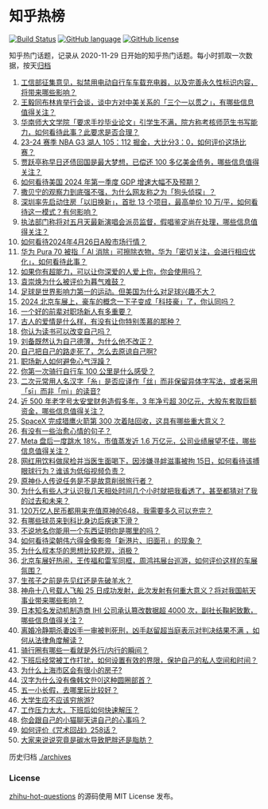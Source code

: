 # 知乎热榜
[![Build Status](https://github.com/ToWeLong/zhihu-hot-questions/workflows/CI/badge.svg)](https://github.com/ToWeLong/zhihu-hot-questions/actions)
[![GitHub language](https://img.shields.io/badge/language-golang-orange.svg)](https://golang.org/)
[![GitHub license](https://img.shields.io/github/license/ToWeLong/zhihu-hot-questions)](https://github.com/ToWeLong/zhihu-hot-questions/blob/main/LICENSE)

知乎热门话题，记录从 2020-11-29 日开始的知乎热门话题。每小时抓取一次数据，按天[归档](./archives)

<!-- BEGIN -->

1. [工信部征集意见，拟禁用电动自行车车载充电器，以及完善永久性标识内容，将带来哪些影响？](https://www.zhihu.com/question/654060457)
1. [王毅同布林肯举行会谈，谈中方对中美关系的「三个一以贯之」，有哪些信息值得关注？](https://www.zhihu.com/question/654152125)
1. [华南师大文学院「要求手抄毕业论文」引学生不满，院方称考核师范生书写能力，如何看待此事？此要求是否合理？](https://www.zhihu.com/question/654076058)
1. [23-24 赛季 NBA G3 湖人 105：112 掘金，大比分3：0，如何评价这场比赛？](https://www.zhihu.com/question/654158477)
1. [贾跃亭称早日还债回国是最大梦想，已偿还 100 多亿美金债务，哪些信息值得关注？](https://www.zhihu.com/question/654079716)
1. [如何看待美国 2024 年第一季度 GDP 增速大幅不及预期？](https://www.zhihu.com/question/654100730)
1. [撒贝宁的观察力到底强不强，为什么网友称之为「狗头侦探」？](https://www.zhihu.com/question/654156788)
1. [深圳率先启动住房「以旧换新」，首批 13 个项目，最高单价 10 万/平，如何看待这一模式？有何影响？](https://www.zhihu.com/question/654103315)
1. [执法部门称将对五月天最新演唱会派员监督，假唱鉴定尚在处理，哪些信息值得关注？](https://www.zhihu.com/question/654062046)
1. [如何看待2024年4月26日A股市场行情？](https://www.zhihu.com/question/654059577)
1. [华为 Pura 70 被指「 AI 消除」可擦除衣物，华为「密切关注，会进行相应优化」，如何看待此事？](https://www.zhihu.com/question/654050178)
1. [如果你有超能力，可以让你深爱的人爱上你，你会使用吗？](https://www.zhihu.com/question/654061518)
1. [袁崇焕为什么被评价为暮气难鼓？](https://www.zhihu.com/question/654000717)
1. [足球是世界影响力第一的运动。但美国为什么对足球兴趣不大？](https://www.zhihu.com/question/653630809)
1. [2024 北京车展上，豪车的概念一下子变成「科技豪」了，你认同吗？](https://www.zhihu.com/question/653739815)
1. [一个好的前辈对职场新人有多重要？](https://www.zhihu.com/question/654085062)
1. [古人的爱情是什么样，有没有让你特别羡慕的那种？](https://www.zhihu.com/question/654052439)
1. [你认为读书可以改变自己吗？](https://www.zhihu.com/question/653931972)
1. [刘备既然认为自己德薄，为什么他不改正？](https://www.zhihu.com/question/651460354)
1. [自己把自己的路走死了，怎么去原谅自己啊?](https://www.zhihu.com/question/647272146)
1. [职场新人如何避免心气浮躁？](https://www.zhihu.com/question/654164662)
1. [你第一次骑行自行车 100 公里是什么感受？](https://www.zhihu.com/question/652235715)
1. [二次元常用人名汉字「糸」是否应译作「丝」而非保留异体字写法，或者采用「sī」而非「mì」的读音?](https://www.zhihu.com/question/653241003)
1. [近 500 年老字号太安堂财务造假多年，3 年净亏超 30亿元，大股东套取巨额资金，哪些信息值得关注？](https://www.zhihu.com/question/654103301)
1. [SpaceX 完成猎鹰火箭第 300 次着陆回收，这具有哪些重大意义？](https://www.zhihu.com/question/653973173)
1. [有没有一些治愈心情的句子？](https://www.zhihu.com/question/654151178)
1. [Meta 盘后一度跳水 18%，市值蒸发近 1.6 万亿元，公司业绩展望不佳，哪些信息值得关注？](https://www.zhihu.com/question/654060226)
1. [网红用饮料做尿检并当医生面喝下，因涉嫌寻衅滋事被拘 15日，如何看待该搏眼球行为？谁该为低俗视频负责？](https://www.zhihu.com/question/654065898)
1. [原神仆人传说任务是不是故意削弱旅行者？](https://www.zhihu.com/question/653992507)
1. [为什么有些人才认识我几天相处时间几个小时就把我看透了，甚至都猜对了我的过去和未来？](https://www.zhihu.com/question/651859911)
1. [120万亿人民币都用来充值原神的648，我需要多久可以充完？](https://www.zhihu.com/question/651602171)
1. [有哪些球员来到科比身边后疾速下滑？](https://www.zhihu.com/question/653788940)
1. [不说地名你能用一个东西证明你是哪里的吗？](https://www.zhihu.com/question/653994862)
1. [如何看待梁朝伟六得金像影帝「新港片、旧面孔」的现象？](https://www.zhihu.com/question/654156514)
1. [为什么叔本华的思想比较悲观，消极？](https://www.zhihu.com/question/62180364)
1. [北京车展好热闹，王传福和雷军同框，周鸿祎展台巡游，如何评价这样的车展氛围？](https://www.zhihu.com/question/654079482)
1. [生孩子之前是先见红还是先破羊水？](https://www.zhihu.com/question/654150015)
1. [神舟十八号载人飞船 25 日成功发射，此次发射有何重大意义？将对我国航天事业带来哪些影响？](https://www.zhihu.com/question/653766791)
1. [日本知名发动机制造商 IHI 公司承认篡改数据超 4000 次，副社长鞠躬致歉，哪些信息值得关注？](https://www.zhihu.com/question/654060217)
1. [离婚冷静期杀妻凶手一审被判死刑，凶手赵留超当庭表示对判决结果不满 ，如何从法律角度解读？](https://www.zhihu.com/question/654047317)
1. [骑行圈有哪些一看就是外行/内行的瞬间？](https://www.zhihu.com/question/653134933)
1. [下班后经常被工作打扰，如何设置有效的界限，保护自己的私人空间和时间？](https://www.zhihu.com/question/654129829)
1. [为什么上海市区会有很小的房子?](https://www.zhihu.com/question/466673515)
1. [汉字为什么没有像韩文한이这种圆圈部首？](https://www.zhihu.com/question/653974947)
1. [五一小长假，去哪里玩比较好？](https://www.zhihu.com/question/653540222)
1. [大学生应不应该穷旅游?](https://www.zhihu.com/question/652714167)
1. [工作压力太大，下班后如何快速解压？](https://www.zhihu.com/question/654129822)
1. [你会跟自己的小猫聊天讲自己的心事吗？](https://www.zhihu.com/question/649463208)
1. [如何评价《咒术回战》258话？](https://www.zhihu.com/question/654061580)
1. [大家来说说究竟是碳水导致肥胖还是脂肪？](https://www.zhihu.com/question/653131597)

<!-- END -->

历史归档 [./archives](./archives)


### License
[zhihu-hot-questions](https://github.com/towelong/zhihu-hot-questions) 的源码使用 MIT License 发布。